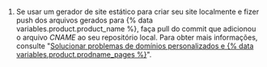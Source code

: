 1. Se usar um gerador de site estático para criar seu site localmente e fizer push dos arquivos gerados para {% data variables.product.product_name %}, faça pull do commit que adicionou o arquivo _CNAME_ ao seu repositório local. Para obter mais informações, consulte "[Solucionar problemas de domínios personalizados e {% data variables.product.prodname_pages %}](/articles/troubleshooting-custom-domains-and-github-pages#cname-errors)".
